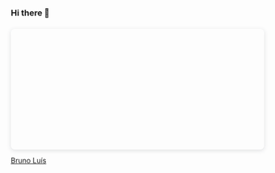 ### Hi there 👋
<div style="position: relative; width: 100%; height: 0; padding-top: 38.0488%;
 padding-bottom: 48px; box-shadow: 0 2px 8px 0 rgba(63,69,81,0.16); margin-top: 1.6em; margin-bottom: 0.9em; overflow: hidden;
 border-radius: 8px; will-change: transform;">
  
</div>
<a href="https:&#x2F;&#x2F;www.canva.com&#x2F;design&#x2F;DAELh5PHxmg&#x2F;view?utm_content=DAELh5PHxmg&amp;utm_campaign=designshare&amp;utm_medium=embeds&amp;utm_source=link" target="_blank" rel="noopener">Bruno Luís</a>
<!--
**bbruno001/bbruno001** is a ✨ _special_ ✨ repository because its `README.md` (this file) appears on your GitHub profile.

Here are some ideas to get you started:

- 🔭 I’m currently working on ...
- 🌱 I’m currently learning ...
- 👯 I’m looking to collaborate on ...
- 🤔 I’m looking for help with ...
- 💬 Ask me about ...
- 📫 How to reach me: ...
- 😄 Pronouns: ...
- ⚡ Fun fact: ...
-->
